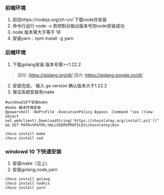 ### 前端环境

1. 前往https://nodejs.org/zh-cn/ 下载node并安装
2. 命令行运行 node -v 若控制台输出版本号则node安装成功
3. node 版本需大于等于 18
4. 安装yarn：npm install -g yarn

### 后端环境

1. 下载golang安装 版本号需>=1.22.2
> 国际: https://golang.org/dl/
> 国内: https://golang.google.cn/dl/
2. 安装完成， 输入 go version 确认版本大于1.22.2
3. 保证系统安装有make
```
#windowd10下安装make
#make 编译环境安装
@powershell -NoProfile -ExecutionPolicy Bypass -Command "iex ((new-object net.webclient).DownloadString('https://chocolatey.org/install.ps1'))" && SET PATH=%PATH%;%ALLUSERSPROFILE%\chocolatey\bin

choco install make
choco install sed
```

### windowd 10 下快速安装

1. 安装make（见上）
2. 安装golang,node,yarn
```
choco install golang
choco install nodejs
choco install yarn
```
